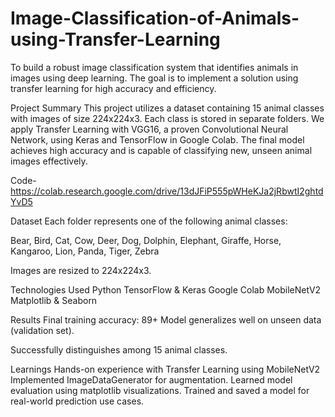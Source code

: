 # Image-Classification-of-Animals-using-Transfer-Learning
To build a robust image classification system that identifies animals in images using deep learning. The goal is to implement a solution using transfer learning for high accuracy and efficiency.
 
 Project Summary
This project utilizes a dataset containing 15 animal classes with images of size 224x224x3. Each class is stored in separate folders. We apply Transfer Learning with VGG16, a proven Convolutional Neural Network, using Keras and TensorFlow in Google Colab. The final model achieves high accuracy and is capable of classifying new, unseen animal images effectively.

Code-https://colab.research.google.com/drive/13dJFiP555pWHeKJa2jRbwtI2ghtdYvD5

Dataset
Each folder represents one of the following animal classes:

Bear, Bird, Cat, Cow, Deer, Dog, Dolphin, Elephant, Giraffe,
Horse, Kangaroo, Lion, Panda, Tiger, Zebra

Images are resized to 224x224x3.

Technologies Used
Python
TensorFlow & Keras
Google Colab
MobileNetV2 
Matplotlib & Seaborn

Results
Final training accuracy: 89+
Model generalizes well on unseen data (validation set).

Successfully distinguishes among 15 animal classes.

Learnings
Hands-on experience with Transfer Learning using MobileNetV2
Implemented ImageDataGenerator for augmentation.
Learned model evaluation using matplotlib visualizations.
Trained and saved a model for real-world prediction use cases.
